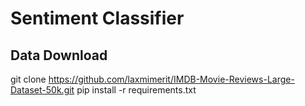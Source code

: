 # Sentiment Classifier
## Data Download
git clone https://github.com/laxmimerit/IMDB-Movie-Reviews-Large-Dataset-50k.git
pip install -r requirements.txt
